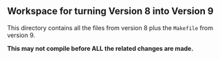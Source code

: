 ## Workspace for turning Version 8 into Version 9

This directory contains all the files from version 8 plus the
`Makefile` from version 9.

**This may not compile before ALL the related changes are made.**
